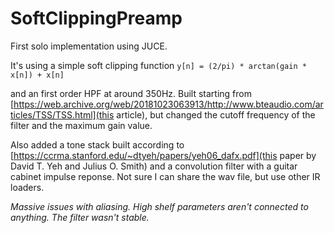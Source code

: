 # SoftClippingPreamp
First solo implementation using JUCE. 

It's using a simple soft clipping function
```y[n] = (2/pi) * arctan(gain * x[n]) + x[n]```

and an first order HPF at around 350Hz. Built starting from [https://web.archive.org/web/20181023063913/http://www.bteaudio.com/articles/TSS/TSS.html](this article),
but changed the cutoff frequency of the filter and the maximum gain value.

Also added a tone stack built according to [https://ccrma.stanford.edu/~dtyeh/papers/yeh06_dafx.pdf](this paper by David T. Yeh and Julius O. Smith) 
and a convolution filter with a guitar cabinet impulse reponse. Not sure I can share the wav file, but use other IR loaders.


*Massive issues with aliasing.*
*High shelf parameters aren't connected to anything. The filter wasn't stable.*
